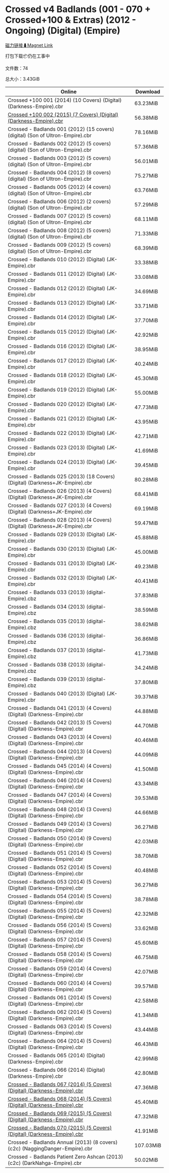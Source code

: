 # Crossed v4 Badlands (001 - 070 + Crossed+100 & Extras) (2012 - Ongoing) (Digital) (Empire)

[磁力链接⬇Magnet Link](magnet:?xt=urn:btih:acef9fd5e144869db73c82b31bd1e9596e2e0b98&dn=Crossed%20v4%20Badlands%20%28001%20-%20070%20%2B%20Crossed%2B100%20%26%20Extras%29%20%282012%20-%20Ongoing%29%20%28Digital%29%20%28Empire%29)

打包下载📦仍在工事中

文件数：74

总大小：3.43GiB

Online | Download
--- | ---
Crossed +100 001 (2014) (10 Covers) (Digital) (Darkness-Empire).cbr | 63.23MiB
[Crossed +100 002 (2015) (7 Covers) (Digital) (Darkness-Empire).cbr](https://github.com/alicewish/markdown/blob/master/comic/Crossed-100-002-2015-7-Covers-Digital-Darkness-Empire-cbr.md) | 56.38MiB
Crossed - Badlands 001 (2012) (15 covers) (digital) (Son of Ultron-Empire).cbr | 78.16MiB
Crossed - Badlands 002 (2012) (5 covers) (digital) (Son of Ultron-Empire).cbr | 57.36MiB
Crossed - Badlands 003 (2012) (5 covers) (digital) (Son of Ultron-Empire).cbr | 56.01MiB
Crossed - Badlands 004 (2012) (8 covers) (digital) (Son of Ultron-Empire).cbr | 75.27MiB
Crossed - Badlands 005 (2012) (4 covers) (digital) (Son of Ultron-Empire).cbr | 63.76MiB
Crossed - Badlands 006 (2012) (2 covers) (digital) (Son of Ultron-Empire).cbr | 57.29MiB
Crossed - Badlands 007 (2012) (5 covers) (digital) (Son of Ultron-Empire).cbr | 68.11MiB
Crossed - Badlands 008 (2012) (5 covers) (digital) (Son of Ultron-Empire).cbr | 71.33MiB
Crossed - Badlands 009 (2012) (5 covers) (digital) (Son of Ultron-Empire).cbr | 68.39MiB
Crossed - Badlands 010 (2012) (Digital) (JK-Empire).cbr | 33.38MiB
Crossed - Badlands 011 (2012) (Digital) (JK-Empire).cbr | 33.08MiB
Crossed - Badlands 012 (2012) (Digital) (JK-Empire).cbr | 34.69MiB
Crossed - Badlands 013 (2012) (Digital) (JK-Empire).cbr | 33.71MiB
Crossed - Badlands 014 (2012) (Digital) (JK-Empire).cbr | 37.70MiB
Crossed - Badlands 015 (2012) (Digital) (JK-Empire).cbr | 42.92MiB
Crossed - Badlands 016 (2012) (Digital) (JK-Empire).cbr | 38.95MiB
Crossed - Badlands 017 (2012) (Digital) (JK-Empire).cbr | 40.24MiB
Crossed - Badlands 018 (2012) (Digital) (JK-Empire).cbr | 45.30MiB
Crossed - Badlands 019 (2012) (Digital) (JK-Empire).cbr | 55.00MiB
Crossed - Badlands 020 (2012) (Digital) (JK-Empire).cbr | 47.73MiB
Crossed - Badlands 021 (2012) (Digital) (JK-Empire).cbr | 43.95MiB
Crossed - Badlands 022 (2013) (Digital) (JK-Empire).cbr | 42.71MiB
Crossed - Badlands 023 (2013) (Digital) (JK-Empire).cbr | 41.69MiB
Crossed - Badlands 024 (2013) (Digital) (JK-Empire).cbr | 39.45MiB
Crossed - Badlands 025 (2013) (18 Covers) (Digital) (Darkness+JK-Empire).cbr | 80.28MiB
Crossed - Badlands 026 (2013) (4 Covers) (Digital) (Darkness+JK-Empire).cbr | 68.41MiB
Crossed - Badlands 027 (2013) (4 Covers) (Digital) (Darkness+JK-Empire).cbr | 69.19MiB
Crossed - Badlands 028 (2013) (4 Covers) (Digital) (Darkness+JK-Empire).cbr | 59.47MiB
Crossed - Badlands 029 (2013) (Digital) (JK-Empire).cbr | 45.88MiB
Crossed - Badlands 030 (2013) (Digital) (JK-Empire).cbr | 45.00MiB
Crossed - Badlands 031 (2013) (Digital) (JK-Empire).cbr | 49.23MiB
Crossed - Badlands 032 (2013) (Digital) (JK-Empire).cbr | 40.41MiB
Crossed - Badlands 033 (2013) (digital-Empire).cbz | 37.83MiB
Crossed - Badlands 034 (2013) (digital-Empire).cbz | 38.59MiB
Crossed - Badlands 035 (2013) (digital-Empire).cbz | 38.62MiB
Crossed - Badlands 036 (2013) (digital-Empire).cbz | 36.86MiB
Crossed - Badlands 037 (2013) (digital-Empire).cbz | 41.73MiB
Crossed - Badlands 038 (2013) (digital-Empire).cbz | 34.24MiB
Crossed - Badlands 039 (2013) (digital-Empire).cbz | 37.80MiB
Crossed - Badlands 040 (2013) (Digital) (JK-Empire).cbr | 39.37MiB
Crossed - Badlands 041 (2013) (4 Covers) (Digital) (Darkness-Empire).cbr | 44.88MiB
Crossed - Badlands 042 (2013) (5 Covers) (Digital) (Darkness-Empire).cbr | 44.70MiB
Crossed - Badlands 043 (2013) (4 Covers) (Digital) (Darkness-Empire).cbr | 40.46MiB
Crossed - Badlands 044 (2013) (4 Covers) (Digital) (Darkness-Empire).cbr | 44.09MiB
Crossed - Badlands 045 (2014) (4 Covers) (Digital) (Darkness-Empire).cbr | 41.50MiB
Crossed - Badlands 046 (2014) (4 Covers) (Digital) (Darkness-Empire).cbr | 43.34MiB
Crossed - Badlands 047 (2014) (4 Covers) (Digital) (Darkness-Empire).cbr | 39.53MiB
Crossed - Badlands 048 (2014) (3 Covers) (Digital) (Darkness-Empire).cbr | 44.66MiB
Crossed - Badlands 049 (2014) (3 Covers) (Digital) (Darkness-Empire).cbr | 36.27MiB
Crossed - Badlands 050 (2014) (9 Covers) (Digital) (Darkness-Empire).cbr | 42.03MiB
Crossed - Badlands 051 (2014) (5 Covers) (Digital) (Darkness-Empire).cbr | 38.70MiB
Crossed - Badlands 052 (2014) (5 Covers) (Digital) (Darkness-Empire).cbr | 40.48MiB
Crossed - Badlands 053 (2014) (5 Covers) (Digital) (Darkness-Empire).cbr | 36.27MiB
Crossed - Badlands 054 (2014) (5 Covers) (Digital) (Darkness-Empire).cbr | 38.78MiB
Crossed - Badlands 055 (2014) (5 Covers) (Digital) (Darkness-Empire).cbr | 42.32MiB
Crossed - Badlands 056 (2014) (5 Covers) (Digital) (Darkness-Empire).cbr | 33.62MiB
Crossed - Badlands 057 (2014) (5 Covers) (Digital) (Darkness-Empire).cbr | 45.60MiB
Crossed - Badlands 058 (2014) (5 Covers) (Digital) (Darkness-Empire).cbr | 46.75MiB
Crossed - Badlands 059 (2014) (4 Covers) (Digital) (Darkness-Empire).cbr | 42.07MiB
Crossed - Badlands 060 (2014) (4 Covers) (Digital) (Darkness-Empire).cbr | 39.57MiB
Crossed - Badlands 061 (2014) (5 Covers) (Digital) (Darkness-Empire).cbr | 42.58MiB
Crossed - Badlands 062 (2014) (5 Covers) (Digital) (Darkness-Empire).cbr | 41.34MiB
Crossed - Badlands 063 (2014) (5 Covers) (Digital) (Darkness-Empire).cbr | 43.44MiB
Crossed - Badlands 064 (2014) (5 Covers) (Digital) (Darkness-Empire).cbr | 46.43MiB
Crossed - Badlands 065 (2014) (Digital) (Darkness-Empire).cbr | 42.99MiB
Crossed - Badlands 066 (2014) (Digital) (Darkness-Empire).cbr | 42.80MiB
[Crossed - Badlands 067 (2014) (5 Covers) (Digital) (Darkness-Empire).cbr](https://github.com/alicewish/markdown/blob/master/comic/Crossed-Badlands-067-2014-5-Covers-Digital-Darkness-Empire-cbr.md) | 47.36MiB
[Crossed - Badlands 068 (2014) (5 Covers) (Digital) (Darkness-Empire).cbr](https://github.com/alicewish/markdown/blob/master/comic/Crossed-Badlands-068-2014-5-Covers-Digital-Darkness-Empire-cbr.md) | 45.40MiB
[Crossed - Badlands 069 (2015) (5 Covers) (Digital) (Darkness-Empire).cbr](https://github.com/alicewish/markdown/blob/master/comic/Crossed-Badlands-069-2015-5-Covers-Digital-Darkness-Empire-cbr.md) | 47.32MiB
[Crossed - Badlands 070 (2015) (5 Covers) (Digital) (Darkness-Empire).cbr](https://github.com/alicewish/markdown/blob/master/comic/Crossed-Badlands-070-2015-5-Covers-Digital-Darkness-Empire-cbr.md) | 41.91MiB
Crossed - Badlands Annual (2013) (8 covers) (c2c) (NaggingDanger-Empire).cbr | 107.03MiB
Crossed - Badlands Patient Zero Ashcan (2013) (c2c) (DarkNahga-Empire).cbr | 50.02MiB